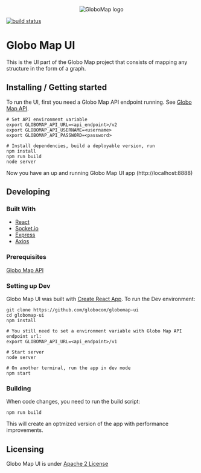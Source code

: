 <p align="center">
  <img src="https://github.com/globocom/globomap-ui/blob/master/public/images/logo.png?raw=true" alt="GloboMap logo" />
</p>

[![build status](https://travis-ci.org/globocom/globomap-ui.svg?branch=master)](http://travis-ci.org/globocom/globomap-ui)

# Globo Map UI

This is the UI part of the Globo Map project that consists of mapping any structure in the form of a graph.

## Installing / Getting started

To run the UI, first you need a Globo Map API endpoint running. See [Globo Map API](https://github.com/globocom/globomap-api).

```shell
# Set API environment variable
export GLOBOMAP_API_URL=<api_endpoint>/v2
export GLOBOMAP_API_USERNAME=<username>
export GLOBOMAP_API_PASSWORD=<password>

# Install dependencies, build a deployable version, run
npm install
npm run build
node server
```

Now you have an up and running Globo Map UI app (http://localhost:8888)

## Developing

### Built With
- [React](https://github.com/facebook/react)
- [Socket.io](https://github.com/socketio/socket.io)
- [Express](https://github.com/expressjs/express)
- [Axios](https://github.com/axios/axios)

### Prerequisites
[Globo Map API](https://github.com/globocom/globomap-api)

### Setting up Dev

Globo Map UI was built with [Create React App](https://github.com/facebookincubator/create-react-app). 
To run the Dev environment:

```shell
git clone https://github.com/globocom/globomap-ui
cd globomap-ui
npm install

# You still need to set a environment variable with Globo Map API endpoint url:
export GLOBOMAP_API_URL=<api_endpoint>/v1

# Start server
node server

# On another terminal, run the app in dev mode
npm start
```

### Building

When code changes, you need to run the build script:
```shell
npm run build
```

This will create an optmized version of the app with performance improvements.

## Licensing

Globo Map UI is under [Apache 2 License](./LICENSE)
